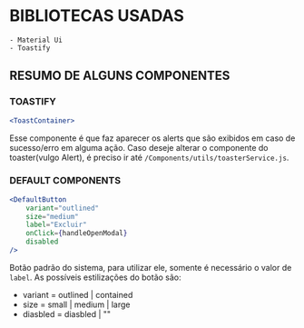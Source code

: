 # BIBLIOTECAS USADAS
    - Material Ui
    - Toastify

## RESUMO DE ALGUNS COMPONENTES
### TOASTIFY
``` jsx
<ToastContainer>
```
Esse componente é que faz aparecer os alerts que são exibidos em caso de sucesso/erro em alguma ação. Caso deseje alterar o componente do toaster(vulgo Alert), é preciso ir até `/Components/utils/toasterService.js`.

### DEFAULT COMPONENTS
```jsx
<DefaultButton
    variant="outlined"
    size="medium"
    label="Excluir"
    onClick={handleOpenModal}
    disabled
/>
```
Botão padrão do sistema, para utilizar ele, somente é necessário o valor de `label`. As possíveis estilizações do botão são:
 - variant = outlined | contained
 - size = small | medium | large
 - diasbled = diasbled | ""